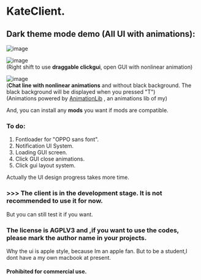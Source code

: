   # KateClient.
## Dark theme mode demo  (All UI with animations):       
![image](https://user-images.githubusercontent.com/47351250/161268871-2dea5bf0-0008-4575-a8c9-0e26c3e9278b.png)     

![image](https://user-images.githubusercontent.com/47351250/161271090-3ab4b32b-eff2-4694-b96d-a4ea6e4d2e80.png)    
(Right shift to use **draggable clickgui**, open GUI with nonlinear animation)  

![image](https://user-images.githubusercontent.com/47351250/161271248-21d89261-a13d-4aae-8d6e-23650dd0fcc8.png)    
(**Chat line with nonlinear animations** and without black background. The black background will be displayed when you pressed "T")   
(Animations powered by [AnimationLib](https://github.com/itscola/AnimationLib]) , an animations lib of my)

And, you can install any **mods** you want if mods are compatible.

### To do:
1. Fontloader for "OPPO sans font".    
2. Notification UI System.   
3. Loading GUI screen.   
4. Click GUI close animations.
5. Click gui layout system.

Actually the UI design progress takes more time.

### >>> The client is in the development stage. It is not recommended to use it for now.
But you can still test it if you want.

### The license is AGPLV3 and ,if you want to use the codes, please mark the author name in your projects.
Why the ui is apple style, because Im an apple fan.   But to be a student,I dont have a my own macbook at present.       

#### Prohibited for commercial use.
